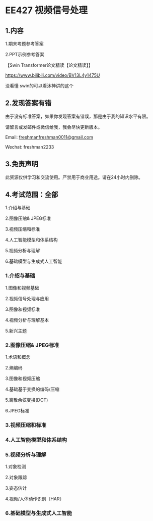 # EE427 视频信号处理

## 1.内容

1.期末考题参考答案

2.PPT示例参考答案



【Swin Transformer论文精读【论文精读】】 

https://www.bilibili.com/video/BV13L4y1475U

没看懂 swin的可以看沐神讲的这个



## 2.发现答案有错

由于没有标准答案，如果你发现答案有错误，那是由于我的知识水平有限。

请留言或发邮件或微信给我，我会尽快更新版本。

Email: freshmanfreshman0011@gmail.com

Wechat: freshman2233

## 3.免责声明

此资源仅供学习和交流使用。严禁用于商业用途。请在24小时内删除。



## 4.考试范围：全部

1.介绍与基础

2.图像压缩& JPEG标准

3.视频压缩和标准

4.人工智能模型和体系结构

5.视频分析与理解

6.基础模型与生成式人工智能



### 1.介绍与基础

1.图像和视频基础

2.视频信号处理与应用

3.图像和视频标准

4.视频分析与理解基本

5.新兴主题

### 2.图像压缩& JPEG标准

1.术语和概念

2.熵编码

3.图像和视频压缩

4.基础基于变换的编码/压缩

5.离散余弦变换(DCT)

6.JPEG标准

### 3.视频压缩和标准





### 4.人工智能模型和体系结构





### 5.视频分析与理解

1.对象检测 

2.对象跟踪

3.姿态估计

4.视频/人体动作识别（HAR）



### 6.基础模型与生成式人工智能
























